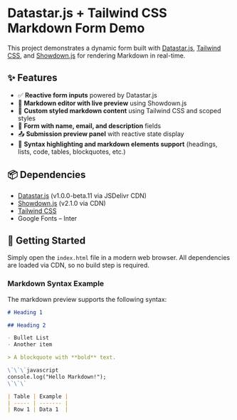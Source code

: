# Datastar.js + Tailwind CSS Markdown Form Demo

This project demonstrates a dynamic form built with [Datastar.js](https://github.com/starfederation/datastar), [Tailwind CSS](https://tailwindcss.com/), and [Showdown.js](https://github.com/showdownjs/showdown) for rendering Markdown in real-time.

## ✨ Features

- ✅ **Reactive form inputs** powered by Datastar.js
- 📝 **Markdown editor with live preview** using Showdown.js
- 🎨 **Custom styled markdown content** using Tailwind CSS and scoped styles
- 📧 **Form with name, email, and description** fields
- 📤 **Submission preview panel** with reactive state display
- 📄 **Syntax highlighting and markdown elements support** (headings, lists, code, tables, blockquotes, etc.)

## 📦 Dependencies

- [Datastar.js](https://github.com/starfederation/datastar) (v1.0.0-beta.11 via JSDelivr CDN)
- [Showdown.js](https://github.com/showdownjs/showdown) (v2.1.0 via CDN)
- [Tailwind CSS](https://cdn.tailwindcss.com)
- Google Fonts – Inter

## 🚀 Getting Started

Simply open the `index.html` file in a modern web browser. All dependencies are loaded via CDN, so no build step is required.

### Markdown Syntax Example

The markdown preview supports the following syntax:

```markdown
# Heading 1

## Heading 2

- Bullet List
- Another item

> A blockquote with **bold** text.

\`\`\`javascript
console.log("Hello Markdown!");
\`\`\`

| Table | Example |
| ----- | ------- |
| Row 1 | Data 1  |
